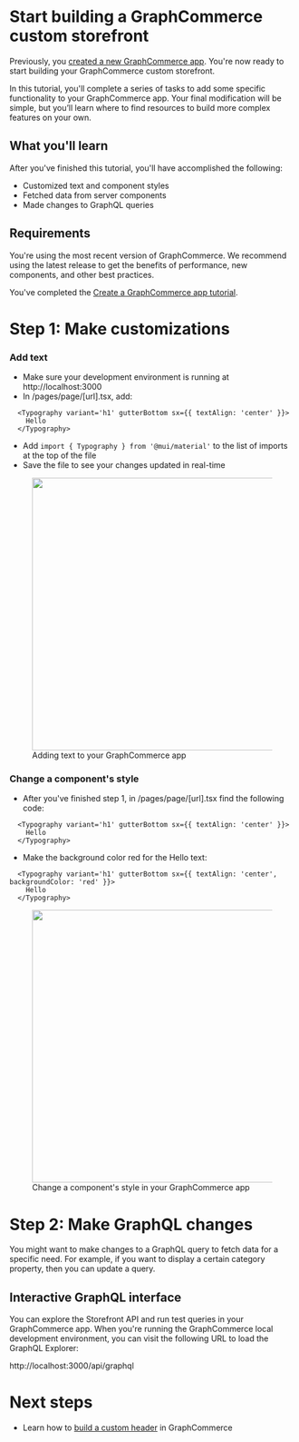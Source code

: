 # Start building a GraphCommerce custom storefront

Previously, you [created a new GraphCommerce app](). You're now ready to start
building your GraphCommerce custom storefront.

In this tutorial, you'll complete a series of tasks to add some specific
functionality to your GraphCommerce app. Your final modification will be simple,
but you’ll learn where to find resources to build more complex features on your
own.

## What you'll learn

After you've finished this tutorial, you'll have accomplished the following:

- Customized text and component styles
- Fetched data from server components
- Made changes to GraphQL queries

## Requirements

You're using the most recent version of GraphCommerce. We recommend using the
latest release to get the benefits of performance, new components, and other
best practices.

You've completed the [Create a GraphCommerce app tutorial]().

# Step 1: Make customizations

### Add text

- Make sure your development environment is running at http://localhost:3000
- In /pages/page/[url].tsx, add:

```
  <Typography variant='h1' gutterBottom sx={{ textAlign: 'center' }}>
    Hello
  </Typography>
```

- Add `import { Typography } from '@mui/material'` to the list of imports at the
  top of the file
- Save the file to see your changes updated in real-time

<figure>
 <img src="https://cdn-std.droplr.net/files/acc_857465/btnqBi" width="480" style="min-width:100%; aspect-ratio: 9:6">
 <figcaption>Adding text to your GraphCommerce app</figcaption>
</figure>

### Change a component's style

- After you've finished step 1, in /pages/page/[url].tsx find the following
  code:

```
  <Typography variant='h1' gutterBottom sx={{ textAlign: 'center' }}>
    Hello
  </Typography>
```

- Make the background color red for the Hello text:

```
  <Typography variant='h1' gutterBottom sx={{ textAlign: 'center', backgroundColor: 'red' }}>
    Hello
  </Typography>
```

<figure>
 <img src="https://cdn-std.droplr.net/files/acc_857465/F8EuHl" width="480" style="min-width:100%; aspect-ratio: 9:6">
 <figcaption>Change a component's style in your GraphCommerce app</figcaption>
</figure>

# Step 2: Make GraphQL changes

You might want to make changes to a GraphQL query to fetch data for a specific
need. For example, if you want to display a certain category property, then you
can update a query.

## Interactive GraphQL interface

You can explore the Storefront API and run test queries in your GraphCommerce
app. When you're running the GraphCommerce local development environment, you
can visit the following URL to load the GraphQL Explorer:

http://localhost:3000/api/graphql

# Next steps

- Learn how to [build a custom header]() in GraphCommerce

